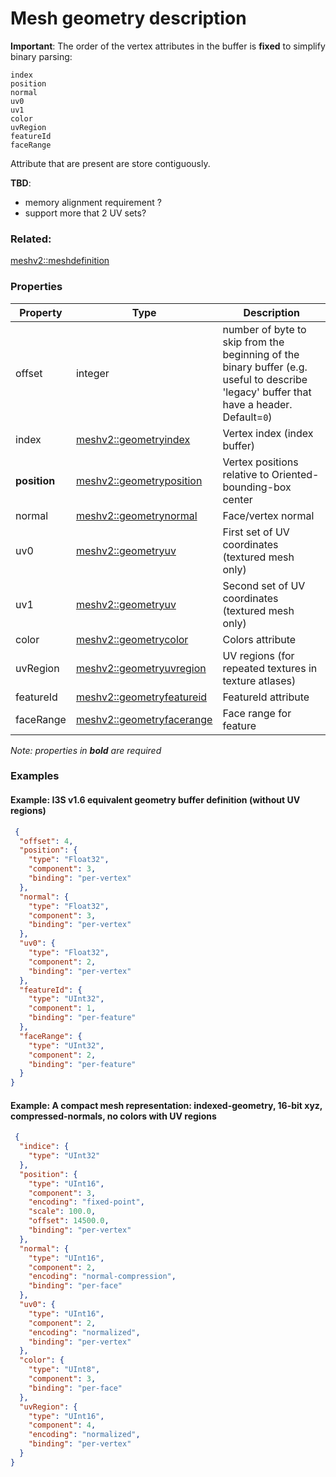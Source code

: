 # Mesh geometry description



**Important**: The order of the vertex attributes in the buffer is **fixed** to simplify binary parsing:
```
index
position
normal
uv0
uv1
color
uvRegion
featureId
faceRange
```
 Attribute that are present are store contiguously. 

 **TBD**:
 - memory alignment requirement ?
 - support more that 2 UV sets?

### Related:

[meshv2::meshdefinition](meshdefinition.md)
### Properties

| Property | Type | Description |
| --- | --- | --- |
| offset | integer | number of byte to skip from the beginning of the binary buffer (e.g. useful to describe 'legacy' buffer that have a header. Default=`0`) |
| index | [meshv2::geometryindex](geometryindex.md) | Vertex index (index buffer) |
| **position** | [meshv2::geometryposition](geometryposition.md) | Vertex positions relative to Oriented-bounding-box center |
| normal | [meshv2::geometrynormal](geometrynormal.md) | Face/vertex normal  |
| uv0 | [meshv2::geometryuv](geometryuv.md) | First set of UV coordinates (textured mesh only) |
| uv1 | [meshv2::geometryuv](geometryuv.md) | Second set of UV coordinates (textured mesh only) |
| color | [meshv2::geometrycolor](geometrycolor.md) | Colors attribute  |
| uvRegion | [meshv2::geometryuvregion](geometryuvregion.md) | UV regions (for repeated textures in texture atlases) |
| featureId | [meshv2::geometryfeatureid](geometryfeatureid.md) | FeatureId attribute |
| faceRange | [meshv2::geometryfacerange](geometryfacerange.md) | Face range for feature |

*Note: properties in **bold** are required*

### Examples 

#### Example: I3S v1.6 equivalent geometry buffer definition (without UV regions) 

```json
 {
  "offset": 4,
  "position": {
    "type": "Float32",
    "component": 3,
    "binding": "per-vertex"
  },
  "normal": {
    "type": "Float32",
    "component": 3,
    "binding": "per-vertex"
  },
  "uv0": {
    "type": "Float32",
    "component": 2,
    "binding": "per-vertex"
  },
  "featureId": {
    "type": "UInt32",
    "component": 1,
    "binding": "per-feature"
  },
  "faceRange": {
    "type": "UInt32",
    "component": 2,
    "binding": "per-feature"
  }
} 
```

#### Example: A compact mesh representation: indexed-geometry, 16-bit xyz, compressed-normals, no colors with UV regions 

```json
 {
  "indice": {
    "type": "UInt32"
  },
  "position": {
    "type": "UInt16",
    "component": 3,
    "encoding": "fixed-point",
    "scale": 100.0,
    "offset": 14500.0,
    "binding": "per-vertex"
  },
  "normal": {
    "type": "UInt16",
    "component": 2,
    "encoding": "normal-compression",
    "binding": "per-face"
  },
  "uv0": {
    "type": "UInt16",
    "component": 2,
    "encoding": "normalized",
    "binding": "per-vertex"
  },
  "color": {
    "type": "UInt8",
    "component": 3,
    "binding": "per-face"
  },
  "uvRegion": {
    "type": "UInt16",
    "component": 4,
    "encoding": "normalized",
    "binding": "per-vertex"
  }
} 
```

